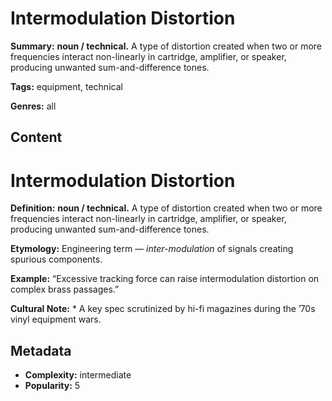 # Intermodulation Distortion

**Summary:** **noun / technical.** A type of distortion created when two or more frequencies interact non-linearly in cartridge, amplifier, or speaker, producing unwanted sum-and-difference tones.

**Tags:** equipment, technical

**Genres:** all

## Content

# Intermodulation Distortion

**Definition:** **noun / technical.** A type of distortion created when two or more frequencies interact non-linearly in cartridge, amplifier, or speaker, producing unwanted sum-and-difference tones.

**Etymology:** Engineering term — *inter-modulation* of signals creating spurious components.

**Example:** “Excessive tracking force can raise intermodulation distortion on complex brass passages.”

**Cultural Note:** * A key spec scrutinized by hi-fi magazines during the ’70s vinyl equipment wars.

## Metadata

- **Complexity:** intermediate
- **Popularity:** 5
